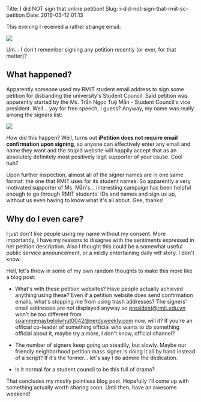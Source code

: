 Title: I did NOT sign that online petition!
Slug: i-did-not-sign-that-rmit-sc-petition
Date: 2016-03-12 01:13

This evening I received a rather strange email:

![](/images/rmitsc_01_wtf.png)

Um... I don't remember signing any petition recently (or ever, for that matter)?

## What happened?

Apparently someone used my RMIT student email address to sign some petition for disbanding the
university's Student Council. Said petition was apparently started by the Ms. Trần Ngọc Tuệ Mẫn -
Student Council's vice president. Well... yay for free speech, I guess? Anyway, my name was really
among the signers list:

![](/images/rmitsc_02_names.png)

How did this happen? Well, turns out **iPetition does not require email confirmation upon
signing**, so anyone can effectively enter any email and name they want and the stupid website will
happily accept that as an absolutely definitely most positively legit supporter of your cause. Cool
huh?

Upon further inspection, almost all of the signer names are in one same format: the one that RMIT
uses for its student names. So apparently a very motivated supporter of Ms. Mẫn's... interesting
campaign has been helpful enough to go through RMIT students' IDs and names and sign us up, without
us even having to know what it's all about. Gee, thanks!

## Why do I even care?

I just don't like people using my name without my consent. More importantly, I have my reasons to
disagree with the sentiments expressed in her petition description. Also I thought this could be a
somewhat useful public service announcement, or a mildly entertaining daily wtf story. I don't
know.

Hell, let's throw in some of my own random thoughts to make this more like a blog post:

- What's with these petition websites? Have people actually achieved anything using these? Even if
  a petition website does send confirmation emails, what's stopping me from using trash addresses?
  The signers' email addresses are not displayed anyway so president@rmit.edu.vn won't be too
  different from spammemaybelolwhut0042@nerdyweekly.com now, will it? If you're an official
  co-leader of something official who wants to do something official about it, maybe try a more, I
  don't know, official channel?

- The number of signers keep going up steadily, but slowly. Maybe our friendly neighborhood
  petition mass signer is doing it all by hand instead of a script? If it's the former... let's say
  I do admire the dedication.

- Is it normal for a student council to be this full of drama?

That concludes my mostly pointless blog post. Hopefully I'll come up with something actually worth
sharing soon. Until then, have an awesome weekend!
